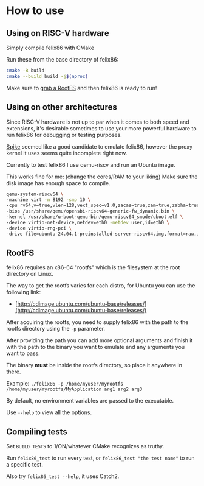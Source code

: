 # How to use

## Using on RISC-V hardware

Simply compile felix86 with CMake

Run these from the base directory of felix86:
```bash
cmake -B build
cmake --build build -j$(nproc)
```

Make sure to [grab a RootFS](#rootfs) and then felix86 is ready to run!

## Using on other architectures

Since RISC-V hardware is not up to par when it comes to both speed and extensions, it's desirable sometimes to use your more powerful hardware
to run felix86 for debugging or testing purposes.

[Spike](https://github.com/riscv-software-src/riscv-isa-sim) seemed like a good candidate to emulate felix86, however the proxy kernel it uses seems quite incomplete right now.

Currently to test felix86 I use qemu-riscv and run an Ubuntu image.

This works fine for me: (change the cores/RAM to your liking)
Make sure the disk image has enough space to compile.
```bash
qemu-system-riscv64 \
-machine virt -m 8192 -smp 10 \
-cpu rv64,v=true,vlen=128,vext_spec=v1.0,zacas=true,zam=true,zabha=true,zba=true,zbb=true,rvv_ta_all_1s=true,rvv_ma_all_1s=true \
-bios /usr/share/qemu/opensbi-riscv64-generic-fw_dynamic.bin \
-kernel /usr/share/u-boot-qemu-bin/qemu-riscv64_smode/uboot.elf \
-device virtio-net-device,netdev=eth0 -netdev user,id=eth0 \
-device virtio-rng-pci \
-drive file=ubuntu-24.04.1-preinstalled-server-riscv64.img,format=raw,if=virtio
```

## RootFS

felix86 requires an x86-64 "rootfs" which is the filesystem at the root directory on Linux.

The way to get the rootfs varies for each distro, for Ubuntu you can use the following link:
- [http://cdimage.ubuntu.com/ubuntu-base/releases/](http://cdimage.ubuntu.com/ubuntu-base/releases/)

After acquiring the rootfs, you need to supply felix86 with the path to the rootfs directory using the `-p` parameter.

After providing the path you can add more optional arguments and finish it with the path to the binary you want to emulate and
any arguments you want to pass.

The binary **must** be inside the rootfs directory, so place it anywhere in there.

Example:
`./felix86 -p /home/myuser/myrootfs /home/myuser/myrootfs/MyApplication arg1 arg2 arg3`

By default, no environment variables are passed to the executable.

Use `--help` to view all the options.

## Compiling tests

Set `BUILD_TESTS` to 1/ON/whatever CMake recognizes as truthy.

Run `felix86_test` to run every test, or `felix86_test "the test name"` to run a specific test.

Also try `felix86_test --help`, it uses Catch2.